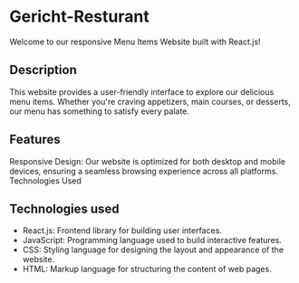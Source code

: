 # Gericht-Resturant
Welcome to our responsive  Menu Items Website built with React.js!

## Description
This website provides a user-friendly interface to explore our delicious menu items. Whether you're craving appetizers, main courses, or desserts, our menu has something to satisfy every palate.

## Features
 Responsive Design: Our website is optimized for both desktop and mobile devices, ensuring a seamless browsing experience across all platforms.
Technologies Used

## Technologies used
- React.js: Frontend library for building user interfaces.
- JavaScript: Programming language used to build interactive features.
- CSS: Styling language for designing the layout and appearance of the website.
- HTML: Markup language for structuring the content of web pages.
